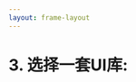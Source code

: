 ```yaml
---
layout: frame-layout
---
```


# 3. 选择一套UI库:

<RadioGroup>

<RadioCard href="/zh/guide/cross/electron.html#blank" label="Blank" icon="https://cdn.svgporn.com/logos/css-3.svg" />

</RadioGroup>